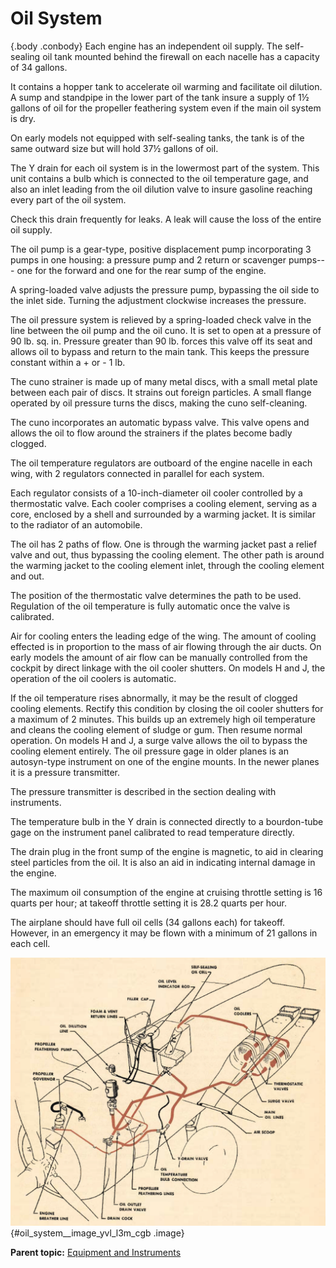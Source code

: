
Oil System
==========

 {.body .conbody}
Each engine has an independent oil supply. The self-sealing oil tank
mounted behind the firewall on each nacelle has a capacity of 34
gallons.

It contains a hopper tank to accelerate oil warming and facilitate oil
dilution. A sump and standpipe in the lower part of the tank insure a
supply of 1½ gallons of oil for the propeller feathering system even if
the main oil system is dry.

On early models not equipped with self-sealing tanks, the tank is of the
same outward size but will hold 37½ gallons of oil.

The Y drain for each oil system is in the lowermost part of the system.
This unit contains a bulb which is connected to the oil temperature
gage, and also an inlet leading from the oil dilution valve to insure
gasoline reaching every part of the oil system.

Check this drain frequently for leaks. A leak will cause the loss of the
entire oil supply.

The oil pump is a gear-type, positive displacement pump incorporating 3
pumps in one housing: a pressure pump and 2 return or scavenger pumps---
one for the forward and one for the rear sump of the engine.

A spring-loaded valve adjusts the pressure pump, bypassing the oil side
to the inlet side. Turning the adjustment clockwise increases the
pressure.

The oil pressure system is relieved by a spring-loaded check valve in
the line between the oil pump and the oil cuno. It is set to open at a
pressure of 90 lb. sq. in. Pressure greater than 90 lb. forces this
valve off its seat and allows oil to bypass and return to the main tank.
This keeps the pressure constant within a + or - 1 lb.

The cuno strainer is made up of many metal discs, with a small metal
plate between each pair of discs. It strains out foreign particles. A
small flange operated by oil pressure turns the discs, making the cuno
self-cleaning.

The cuno incorporates an automatic bypass valve. This valve opens and
allows the oil to flow around the strainers if the plates become badly
clogged.

The oil temperature regulators are outboard of the engine nacelle in
each wing, with 2 regulators connected in parallel for each system.

Each regulator consists of a 10-inch-diameter oil cooler controlled by a
thermostatic valve. Each cooler comprises a cooling element, serving as
a core, enclosed by a shell and surrounded by a warming jacket. It is
similar to the radiator of an automobile.

The oil has 2 paths of flow. One is through the warming jacket past a
relief valve and out, thus bypassing the cooling element. The other path
is around the warming jacket to the cooling element inlet, through the
cooling element and out.

The position of the thermostatic valve determines the path to be used.
Regulation of the oil temperature is fully automatic once the valve is
calibrated.

Air for cooling enters the leading edge of the wing. The amount of
cooling effected is in proportion to the mass of air flowing through the
air ducts. On early models the amount of air flow can be manually
controlled from the cockpit by direct linkage with the oil cooler
shutters. On models H and J, the operation of the oil coolers is
automatic.

If the oil temperature rises abnormally, it may be the result of clogged
cooling elements. Rectify this condition by closing the oil cooler
shutters for a maximum of 2 minutes. This builds up an extremely high
oil temperature and cleans the cooling element of sludge or gum. Then
resume normal operation. On models H and J, a surge valve allows the oil
to bypass the cooling element entirely. The oil pressure gage in older
planes is an autosyn-type instrument on one of the engine mounts. In the
newer planes it is a pressure transmitter.

The pressure transmitter is described in the section dealing with
instruments.

The temperature bulb in the Y drain is connected directly to a
bourdon-tube gage on the instrument panel calibrated to read temperature
directly.

The drain plug in the front sump of the engine is magnetic, to aid in
clearing steel particles from the oil. It is also an aid in indicating
internal damage in the engine.

The maximum oil consumption of the engine at cruising throttle setting
is 16 quarts per hour; at takeoff throttle setting it is 28.2 quarts per
hour.

The airplane should have full oil cells (34 gallons each) for takeoff.
However, in an emergency it may be flown with a minimum of 21 gallons in
each cell.

![Oil system](../images/oil_system.png){#oil_system__image_yvl_l3m_cgb
.image}




**Parent topic:** [Equipment and
Instruments](../mdita/equipment_and_instruments.md "This section provides a survey of the key systems, equipment and instrumentation of the B-25 airplane.")



